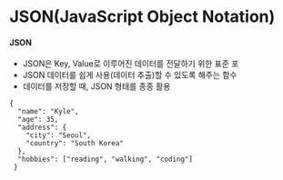 JSON(JavaScript Object Notation)
==

#### JSON
+ JSON은 Key, Value로 이루어진 데이터를 전달하기 위한 표준 포
+ JSON 데이터를 쉽게 사용(데이터 추출)할 수 있도록 해주는 함수
+ 데이터를 저장할 때, JSON 형태를 종종 활용

```
{
  "name": "Kyle",
  "age": 35,
  "address": {
    "city": "Seoul",
    "country": "South Korea"
  },
  "hobbies": ["reading", "walking", "coding"]
 }
```
